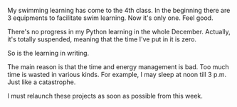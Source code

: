 
My swimming learning has come to the 4th class. In the beginning there are 3 equipments to facilitate swim learning. Now it's only one. Feel good. 

There's no progress in my Python learning in the whole December. Actually, it's totally suspended, meaning that the time I've put in it is zero. 

So is the learning in writing.

The main reason is that the time and energy management is bad. Too much time is wasted in various kinds. For example, I may sleep at noon till 3 p.m. Just like a catastrophe. 

I must relaunch these projects as soon as possible from this week. 